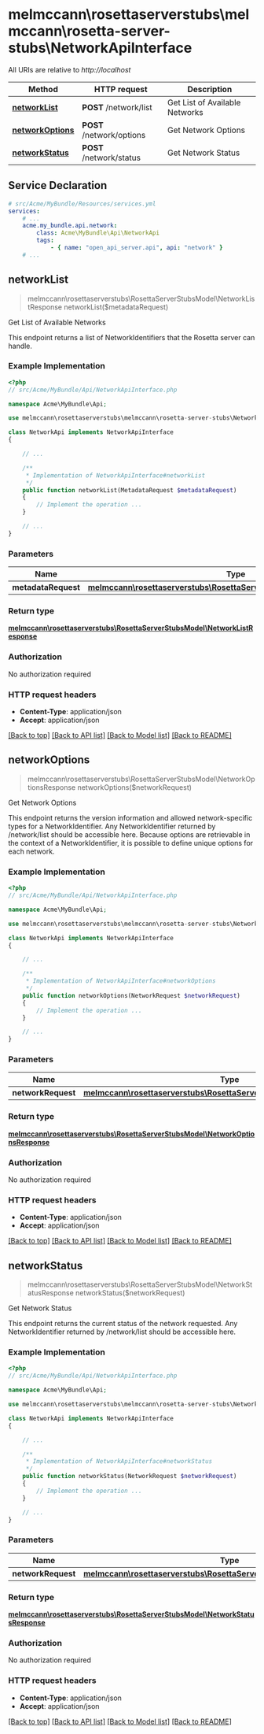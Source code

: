 # melmccann\rosettaserverstubs\melmccann\rosetta-server-stubs\NetworkApiInterface

All URIs are relative to *http://localhost*

Method | HTTP request | Description
------------- | ------------- | -------------
[**networkList**](NetworkApiInterface.md#networkList) | **POST** /network/list | Get List of Available Networks
[**networkOptions**](NetworkApiInterface.md#networkOptions) | **POST** /network/options | Get Network Options
[**networkStatus**](NetworkApiInterface.md#networkStatus) | **POST** /network/status | Get Network Status


## Service Declaration
```yaml
# src/Acme/MyBundle/Resources/services.yml
services:
    # ...
    acme.my_bundle.api.network:
        class: Acme\MyBundle\Api\NetworkApi
        tags:
            - { name: "open_api_server.api", api: "network" }
    # ...
```

## **networkList**
> melmccann\rosettaserverstubs\RosettaServerStubsModel\NetworkListResponse networkList($metadataRequest)

Get List of Available Networks

This endpoint returns a list of NetworkIdentifiers that the Rosetta server can handle.

### Example Implementation
```php
<?php
// src/Acme/MyBundle/Api/NetworkApiInterface.php

namespace Acme\MyBundle\Api;

use melmccann\rosettaserverstubs\melmccann\rosetta-server-stubs\NetworkApiInterface;

class NetworkApi implements NetworkApiInterface
{

    // ...

    /**
     * Implementation of NetworkApiInterface#networkList
     */
    public function networkList(MetadataRequest $metadataRequest)
    {
        // Implement the operation ...
    }

    // ...
}
```

### Parameters

Name | Type | Description  | Notes
------------- | ------------- | ------------- | -------------
 **metadataRequest** | [**melmccann\rosettaserverstubs\RosettaServerStubsModel\MetadataRequest**](../Model/MetadataRequest.md)|  |

### Return type

[**melmccann\rosettaserverstubs\RosettaServerStubsModel\NetworkListResponse**](../Model/NetworkListResponse.md)

### Authorization

No authorization required

### HTTP request headers

 - **Content-Type**: application/json
 - **Accept**: application/json

[[Back to top]](#) [[Back to API list]](../../README.md#documentation-for-api-endpoints) [[Back to Model list]](../../README.md#documentation-for-models) [[Back to README]](../../README.md)

## **networkOptions**
> melmccann\rosettaserverstubs\RosettaServerStubsModel\NetworkOptionsResponse networkOptions($networkRequest)

Get Network Options

This endpoint returns the version information and allowed network-specific types for a NetworkIdentifier. Any NetworkIdentifier returned by /network/list should be accessible here.  Because options are retrievable in the context of a NetworkIdentifier, it is possible to define unique options for each network.

### Example Implementation
```php
<?php
// src/Acme/MyBundle/Api/NetworkApiInterface.php

namespace Acme\MyBundle\Api;

use melmccann\rosettaserverstubs\melmccann\rosetta-server-stubs\NetworkApiInterface;

class NetworkApi implements NetworkApiInterface
{

    // ...

    /**
     * Implementation of NetworkApiInterface#networkOptions
     */
    public function networkOptions(NetworkRequest $networkRequest)
    {
        // Implement the operation ...
    }

    // ...
}
```

### Parameters

Name | Type | Description  | Notes
------------- | ------------- | ------------- | -------------
 **networkRequest** | [**melmccann\rosettaserverstubs\RosettaServerStubsModel\NetworkRequest**](../Model/NetworkRequest.md)|  |

### Return type

[**melmccann\rosettaserverstubs\RosettaServerStubsModel\NetworkOptionsResponse**](../Model/NetworkOptionsResponse.md)

### Authorization

No authorization required

### HTTP request headers

 - **Content-Type**: application/json
 - **Accept**: application/json

[[Back to top]](#) [[Back to API list]](../../README.md#documentation-for-api-endpoints) [[Back to Model list]](../../README.md#documentation-for-models) [[Back to README]](../../README.md)

## **networkStatus**
> melmccann\rosettaserverstubs\RosettaServerStubsModel\NetworkStatusResponse networkStatus($networkRequest)

Get Network Status

This endpoint returns the current status of the network requested. Any NetworkIdentifier returned by /network/list should be accessible here.

### Example Implementation
```php
<?php
// src/Acme/MyBundle/Api/NetworkApiInterface.php

namespace Acme\MyBundle\Api;

use melmccann\rosettaserverstubs\melmccann\rosetta-server-stubs\NetworkApiInterface;

class NetworkApi implements NetworkApiInterface
{

    // ...

    /**
     * Implementation of NetworkApiInterface#networkStatus
     */
    public function networkStatus(NetworkRequest $networkRequest)
    {
        // Implement the operation ...
    }

    // ...
}
```

### Parameters

Name | Type | Description  | Notes
------------- | ------------- | ------------- | -------------
 **networkRequest** | [**melmccann\rosettaserverstubs\RosettaServerStubsModel\NetworkRequest**](../Model/NetworkRequest.md)|  |

### Return type

[**melmccann\rosettaserverstubs\RosettaServerStubsModel\NetworkStatusResponse**](../Model/NetworkStatusResponse.md)

### Authorization

No authorization required

### HTTP request headers

 - **Content-Type**: application/json
 - **Accept**: application/json

[[Back to top]](#) [[Back to API list]](../../README.md#documentation-for-api-endpoints) [[Back to Model list]](../../README.md#documentation-for-models) [[Back to README]](../../README.md)


